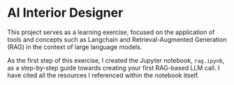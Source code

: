 # AI Interior Designer

This project serves as a learning exercise, focused on the application of tools and concepts such as Langchain and Retrieval-Augmented Generation (RAG) in the context of large language models.

As the first step of this exercise, I created the Jupyter notebook, `rag.ipynb`, as a step-by-step guide towards creating your first RAG-based LLM call. I have cited all the resources I referenced within the notebook itself. 

